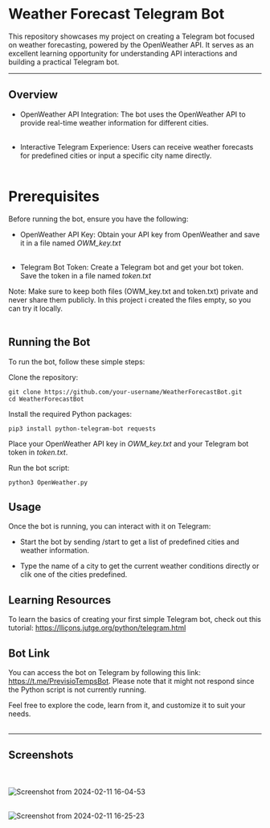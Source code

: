 # Weather Forecast Telegram Bot

This repository showcases my project on creating a Telegram bot focused on weather forecasting, powered by the OpenWeather API. It serves as an excellent learning opportunity for understanding API interactions and building a practical Telegram bot.<br>

---
## Overview

- OpenWeather API Integration: The bot uses the OpenWeather API to provide real-time weather information for different cities.<br><br>

- Interactive Telegram Experience: Users can receive weather forecasts for predefined cities or input a specific city name directly.<br><br>


# Prerequisites

Before running the bot, ensure you have the following:

- OpenWeather API Key: Obtain your API key from OpenWeather and save it in a file named *OWM_key.txt*<br><br>

- Telegram Bot Token: Create a Telegram bot and get your bot token. Save the token in a file named *token.txt*

Note: Make sure to keep both files (OWM_key.txt and token.txt) private and never share them publicly.
In this project i created the files empty, so you can try it locally.<br><br>

## Running the Bot

To run the bot, follow these simple steps:

Clone the repository:

```
git clone https://github.com/your-username/WeatherForecastBot.git
cd WeatherForecastBot
``` 

Install the required Python packages:

```
pip3 install python-telegram-bot requests
```

Place your OpenWeather API key in *OWM_key.txt* and your Telegram bot token in *token.txt*.

Run the bot script:

```
python3 OpenWeather.py
```

## Usage

Once the bot is running, you can interact with it on Telegram:

- Start the bot by sending /start to get a list of predefined cities and weather information.

- Type the name of a city to get the current weather conditions directly or clik one of the cities predefined.


## Learning Resources

To learn the basics of creating your first simple Telegram bot, check out this tutorial:  https://lliçons.jutge.org/python/telegram.html

## Bot Link

You can access the bot on Telegram by following this link: https://t.me/PrevisioTempsBot. Please note that it might not respond since the Python script is not currently running.

Feel free to explore the code, learn from it, and customize it to suit your needs. <br><br>

---
## Screenshots
<br><br>
![Screenshot from 2024-02-11 16-04-53](https://github.com/ArnauCS03/Weather-Forecast-Telegram-Bot/assets/95536223/e2a898cd-ca7d-45b2-8fb6-08d729b4aeec)<br><br>

![Screenshot from 2024-02-11 16-25-23](https://github.com/ArnauCS03/Weather-Forecast-Telegram-Bot/assets/95536223/ca4d80da-9f1b-484f-90b0-890c2b0009d8)
<br><br>


